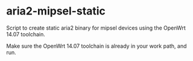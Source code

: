aria2-mipsel-static
===================

Script to create static aria2 binary for mipsel devices using the OpenWrt 14.07 toolchain.

Make sure the OpenWrt 14.07 toolchain is already in your work path, and run.